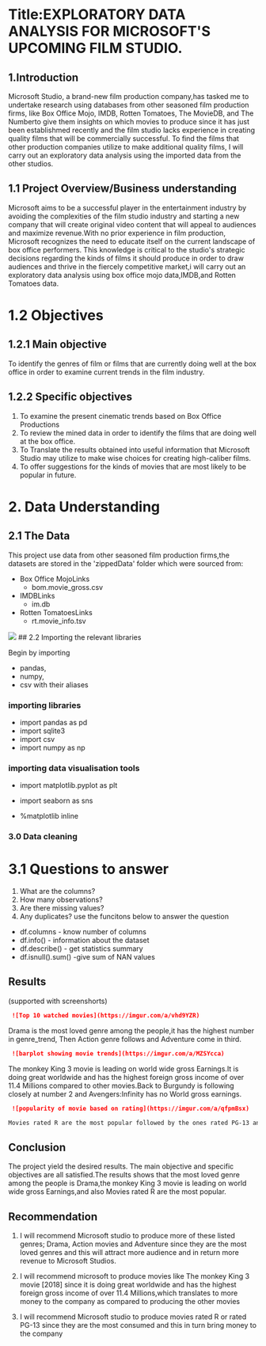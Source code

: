 # Title:EXPLORATORY DATA ANALYSIS FOR MICROSOFT'S UPCOMING FILM STUDIO.

## 1.Introduction
Microsoft Studio, a brand-new film production company,has tasked me to undertake research using databases from other seasoned film production firms, like Box Office Mojo, IMDB, Rotten Tomatoes, The MovieDB, and The Numberto give them insights on which movies to produce since it has just been  establishmed recently and the film studio lacks experience in creating quality films that will be commercially successful. To find the films that other production companies utilize to make additional quality films, I will carry out an exploratory data analysis using the imported data from the other studios.


## 1.1 Project Overview/Business understanding
Microsoft aims to be a successful player in the entertainment industry by avoiding the complexities of the film studio industry and starting a new company that will create original video content that will appeal to audiences and maximize revenue.With no prior experience in film production, Microsoft recognizes the need to educate itself on the current landscape of box office performers. This knowledge is critical to the studio's strategic decisions regarding the kinds of films it should produce in order to draw audiences and thrive in the fiercely competitive market,i will carry out an exploratory data analysis using box office mojo data,IMDB,and Rotten Tomatoes data.

# 1.2 Objectives

## 1.2.1 Main objective
To identify the genres of film or films that are currently doing well at the box office in order to examine current trends in the film industry.

## 1.2.2 Specific objectives
1. To examine the present cinematic trends based on Box Office Productions
2. To review the mined data  in order to identify the films that are doing well at the box office.
3. To Translate the results obtained into useful information that Microsoft Studio may utilize to make wise choices for creating high-caliber films.
4. To offer suggestions for the kinds of movies that are most likely to be popular  in future.

# 2. Data Understanding

## 2.1 The Data

This project use data from other seasoned film production firms,the datasets are stored in the 'zippedData' folder which were sourced from:

- Box Office MojoLinks
    - bom.movie_gross.csv
- IMDBLinks
    - im.db
- Rotten TomatoesLinks
    - rt.movie_info.tsv
<img src= "movie_data_erd.jpeg">
## 2.2 Importing the relevant libraries

Begin by importing 
+ pandas, 
+ numpy, 
+ csv
with their aliases
### importing libraries
* import pandas as pd 
* import sqlite3
* import csv
* import numpy as np
### importing data visualisation tools
* import matplotlib.pyplot as plt 
* import seaborn as sns

* %matplotlib inline

### 3.0 Data cleaning
# 3.1 Questions to answer
1. What are the columns?
2. How many observations?
3. Are there missing values?
4. Any duplicates?
use the funcitons below to answer the question
* df.columns - know number of columns
* df.info() - information about the dataset
* df.describe() - get statistics summary
* df.isnull().sum() -give sum of NAN values

## Results
(supported with screenshorts)

```markdown
 ![Top 10 watched movies](https://imgur.com/a/vhd9YZR)
 ```
Drama is the most loved genre among the people,it has the highest number in genre_trend, Then Action genre follows and Adventure come in third.

```markdown
 ![barplot showing movie trends](https://imgur.com/a/MZSYcca)
 ```
The monkey King 3 movie is  leading on world wide gross Earnings.It is doing great worldwide and has the highest foreign gross income of over 11.4 Millions compared to other movies.Back to Burgundy is  following closely at number 2 and Avengers:Infinity has no World gross earnings.

```markdown
 ![popularity of movie based on rating](https://imgur.com/a/qfpmBsx)

Movies rated R are the most popular followed by the ones rated PG-13 and the movies rated G are struggling in the movie market and they came last.
 ```
## Conclusion
The project yield the desired results. The main objective and specific objectives are all satisfied.The results shows that the most loved genre among the people is Drama,the monkey King 3 movie is leading on world wide gross Earnings,and also Movies rated R are the most popular.


## Recommendation
1. I will recommend Microsoft studio to produce more of these listed genres; Drama, Action movies and Adventure since they are the most loved genres and this will attract more audience and in return more revenue to Microsoft Studios.

2. I will recommend microsoft to produce movies like The monkey King 3 movie [2018] since it is doing great worldwide and has the highest foreign gross income of over 11.4 Millions,which translates to more money to the company as compared to producing the other movies

3. I will recommend Microsoft studio to produce movies rated R or rated PG-13 since they are the most consumed and this in turn bring money to the company




